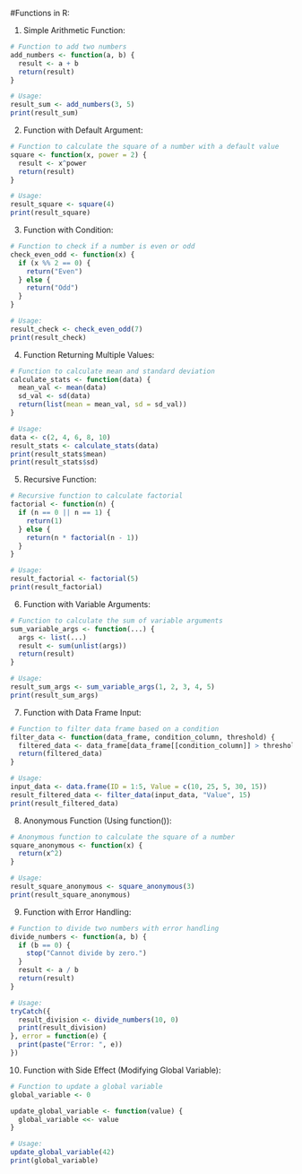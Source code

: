 #Functions in R: <br />
1. Simple Arithmetic Function:
```R
# Function to add two numbers
add_numbers <- function(a, b) {
  result <- a + b
  return(result)
}

# Usage:
result_sum <- add_numbers(3, 5)
print(result_sum)
```
2. Function with Default Argument:
```R
# Function to calculate the square of a number with a default value
square <- function(x, power = 2) {
  result <- x^power
  return(result)
}

# Usage:
result_square <- square(4)
print(result_square)
```
3. Function with Condition:
```R
# Function to check if a number is even or odd
check_even_odd <- function(x) {
  if (x %% 2 == 0) {
    return("Even")
  } else {
    return("Odd")
  }
}

# Usage:
result_check <- check_even_odd(7)
print(result_check)
```
4. Function Returning Multiple Values:
```R
# Function to calculate mean and standard deviation
calculate_stats <- function(data) {
  mean_val <- mean(data)
  sd_val <- sd(data)
  return(list(mean = mean_val, sd = sd_val))
}

# Usage:
data <- c(2, 4, 6, 8, 10)
result_stats <- calculate_stats(data)
print(result_stats$mean)
print(result_stats$sd)
```
5. Recursive Function:
```R
# Recursive function to calculate factorial
factorial <- function(n) {
  if (n == 0 || n == 1) {
    return(1)
  } else {
    return(n * factorial(n - 1))
  }
}

# Usage:
result_factorial <- factorial(5)
print(result_factorial)
```
6. Function with Variable Arguments:
```R
# Function to calculate the sum of variable arguments
sum_variable_args <- function(...) {
  args <- list(...)
  result <- sum(unlist(args))
  return(result)
}

# Usage:
result_sum_args <- sum_variable_args(1, 2, 3, 4, 5)
print(result_sum_args)
```
7. Function with Data Frame Input:
```R
# Function to filter data frame based on a condition
filter_data <- function(data_frame, condition_column, threshold) {
  filtered_data <- data_frame[data_frame[[condition_column]] > threshold, ]
  return(filtered_data)
}

# Usage:
input_data <- data.frame(ID = 1:5, Value = c(10, 25, 5, 30, 15))
result_filtered_data <- filter_data(input_data, "Value", 15)
print(result_filtered_data)
```
8. Anonymous Function (Using function()):
```R
# Anonymous function to calculate the square of a number
square_anonymous <- function(x) {
  return(x^2)
}

# Usage:
result_square_anonymous <- square_anonymous(3)
print(result_square_anonymous)
```
9. Function with Error Handling:
```R
# Function to divide two numbers with error handling
divide_numbers <- function(a, b) {
  if (b == 0) {
    stop("Cannot divide by zero.")
  }
  result <- a / b
  return(result)
}

# Usage:
tryCatch({
  result_division <- divide_numbers(10, 0)
  print(result_division)
}, error = function(e) {
  print(paste("Error: ", e))
})
```
10. Function with Side Effect (Modifying Global Variable):
```R
# Function to update a global variable
global_variable <- 0

update_global_variable <- function(value) {
  global_variable <<- value
}

# Usage:
update_global_variable(42)
print(global_variable)
```
